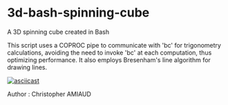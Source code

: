 # 3d-bash-spinning-cube

A 3D spinning cube created in Bash

This script uses a COPROC pipe to communicate with 'bc' for trigonometry calculations, avoiding the need to invoke 'bc' at each computation, thus optimizing performance. It also employs Bresenham's line algorithm for drawing lines.

[![asciicast](https://asciinema.org/a/xoSeib0F1LPImcsRTiiorCgEB.png)](https://asciinema.org/a/xoSeib0F1LPImcsRTiiorCgEB.png)



Author : Christopher AMIAUD
